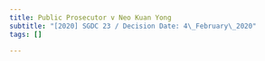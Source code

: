 ```yaml
---
title: Public Prosecutor v Neo Kuan Yong
subtitle: "[2020] SGDC 23 / Decision Date: 4\_February\_2020"
tags: []

---
```

